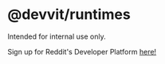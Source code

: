 # @devvit/runtimes

Intended for internal use only.

Sign up for Reddit's Developer Platform [here!](https://developers.reddit.com)
